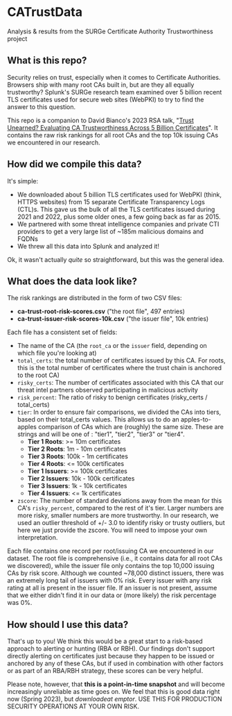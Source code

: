 # CATrustData
Analysis &amp; results from the SURGe Certificate Authority Trustworthiness project

## What is this repo?
Security relies on trust, especially when it comes to Certificate Authorities. Browsers ship with many root CAs built in, but are they all equally trustworthy? Splunk's SURGe research team examined over 5 billion recent TLS certificates used for secure web sites (WebPKI) to try to find the answer to this question.  

This repo is a companion to David Bianco's 2023 RSA talk, "[Trust Unearned? Evaluating CA Trustworthiness Across 5 Billion Certificates](https://www.rsaconference.com/USA/agenda/session/Trust%20Unearned%20Evaluating%20CA%20Trustworthiness%20Across%202%20Billion%20Certificates)". It contains the raw risk rankings for all root CAs and the top 10k issuing CAs we encountered in our research.

## How did we compile this data?
It's simple:

* We downloaded about 5 billion TLS certificates used for WebPKI (think, HTTPS websites) from 15 separate Certificate Transparency Logs (CTL)s. This gave us the bulk of all the TLS certificates issued during 2021 and 2022, plus some older ones, a few going back as far as 2015.
* We partnered with some threat intelligence companies and private CTI providers to get a very large list of ~185m malicious domains and FQDNs
* We threw all this data into Splunk and analyzed it!

Ok, it wasn't actually *quite* so straightforward, but this was the general idea.

## What does the data look like?
The risk rankings are distributed in the form of two CSV files:

* **ca-trust-root-risk-scores.csv** ("the root file", 497 entries)
* **ca-trust-issuer-risk-scores-10k.csv** ("the issuer file", 10k entries)

Each file has a consistent set of fields:
* The name of the CA (the `root_ca` or the `issuer` field, depending on which file you're looking at)
* `total_certs`: the total number of certificates issued by this CA. For roots, this is the total number of certificates where the trust chain is anchored to the root CA)
* `risky_certs`: The number of certificates associated with this CA that our threat intel partners observed participating in malicious activity
* `risk_percent`: The ratio of risky to benign certificates (risky_certs / total_certs)
* `tier`: In order to ensure fair comparisons, we divided the CAs into tiers, based on their total_certs values. This allows us to do an apples-to-apples comparison of CAs which are (roughly) the same size. These are strings and will be one of : "tier1", "tier2", "tier3" or "tier4". 
  * **Tier 1 Roots**: >= 10m certificates
  * **Tier 2 Roots**: 1m - 10m certificates
  * **Tier 3 Roots**: 100k - 1m certificates
  * **Tier 4 Roots**: <= 100k certificates
  * **Tier 1 Issuers**: >= 100k certificates
  * **Tier 2 Issuers**: 10k - 100k certificates
  * **Tier 3 Issuers**: 1k - 10k certificates
  * **Tier 4 Issuers**: <= 1k certificates
* `zscore`: The number of standard deviations away from the mean for this CA's `risky_percent`, compared to the rest of it's tier. Larger numbers are more risky, smaller numbers are more trustworthy. In our research, we used an outlier threshold of +/- 3.0 to identify risky or trusty outliers, but here we just provide the zscore. You will need to impose your own interpretation.

Each file contains one record per root/issuing CA we encountered in our dataset. The root file is comprehensive (i.e., it contains data for all root CAs we discovered), while the issuer file only contains the top 10,000 issuing CAs by risk score. Although we counted ~78,000 distinct issuers, there was an extremely long tail of issuers with 0% risk. Every issuer with any risk rating at all is present in the issuer file. If an issuer is not present, assume that we either didn't find it in our data or (more likely) the risk percentage was 0%.

## How should I use this data?
That's up to you! We think this would be a great start to a risk-based approach to alerting or hunting (RBA or RBH). Our findings don't support directly alerting on certificates just because they happen to be issued or anchored by any of these CAs, but if used in combination with other factors or as part of an RBA/RBH strategy, these scores can be very helpful.

Please note, however, that **this is a point-in-time snapshot** and will become increasingly unreliable as time goes on. We feel that this is good data right now (Spring 2023), but *downloadeat emptor*. USE THIS FOR PRODUCTION SECURITY OPERATIONS AT YOUR OWN RISK.

